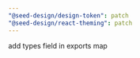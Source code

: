```yaml
---
"@seed-design/design-token": patch
"@seed-design/react-theming": patch
---
```


add types field in exports map
